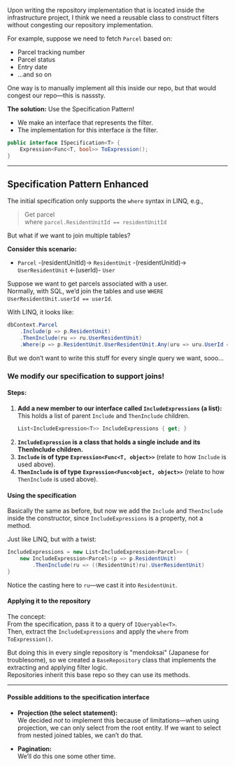 Upon writing the repository implementation that is located inside the infrastructure project, 
I think we need a reusable class to construct filters without congesting our repository implementation.

For example, suppose we need to fetch `Parcel` based on:
- Parcel tracking number
- Parcel status
- Entry date
- ...and so on

One way is to manually implement all this inside our repo, but that would congest our repo—this is nasssty.

**The solution:** Use the Specification Pattern!

- We make an interface that represents the filter.
- The implementation for this interface *is* the filter.

```csharp
public interface ISpecification<T> {
    Expression<Func<T, bool>> ToExpression();
}
```

---

## Specification Pattern Enhanced

The initial specification only supports the `where` syntax in LINQ, e.g.,

> Get parcel  
> where `parcel.ResidentUnitId == residentUnitId`

But what if we want to join multiple tables?

**Consider this scenario:**
- `Parcel` -(residentUnitId)-> `ResidentUnit` -(residentUnitId)-> `UserResidentUnit` <-(userId)- `User`

Suppose we want to get parcels associated with a user.  
Normally, with SQL, we’d join the tables and use `WHERE UserResidentUnit.userId == userId`.

With LINQ, it looks like:
```csharp
dbContext.Parcel
    .Include(p => p.ResidentUnit)
    .ThenInclude(ru => ru.UserResidentUnit)
    .Where(p => p.ResidentUnit.UserResidentUnit.Any(uru => uru.UserId == userId))
```

But we don’t want to write this stuff for every single query we want, sooo...

### We modify our specification to support joins!

#### Steps:
1. **Add a new member to our interface called `IncludeExpressions` (a list):**  
   This holds a list of parent `Include` and `ThenInclude` children.
   ```csharp
   List<IncludeExpression<T>> IncludeExpressions { get; }
   ```
2. **`IncludeExpression` is a class that holds a single include and its ThenInclude children.**
3. **`Include` is of type `Expression<Func<T, object>>`** (relate to how `Include` is used above).
4. **`ThenInclude` is of type `Expression<Func<object, object>>`** (relate to how `ThenInclude` is used above).

#### Using the specification

Basically the same as before, but now we add the `Include` and `ThenInclude` inside the constructor, since `IncludeExpressions` is a property, not a method.

Just like LINQ, but with a twist:

```csharp
IncludeExpressions = new List<IncludeExpression<Parcel>> {
    new IncludeExpression<Parcel>(p => p.ResidentUnit)
        .ThenInclude(ru => ((ResidentUnit)ru).UserResidentUnit)
}
```
Notice the casting here to `ru`—we cast it into `ResidentUnit`.

#### Applying it to the repository

The concept:  
From the specification, pass it to a query of `IQueryable<T>`.  
Then, extract the `IncludeExpressions` and apply the `where` from `ToExpression()`.

But doing this in every single repository is "mendoksai" (Japanese for troublesome), so we created a `BaseRepository` class that implements the extracting and applying filter logic.  
Repositories inherit this base repo so they can use its methods.

---

#### Possible additions to the specification interface

- **Projection (the select statement):**  
  We decided *not* to implement this because of limitations—when using projection, we can only select from the root entity. If we want to select from nested joined tables, we can’t do that.

- **Pagination:**  
  We’ll do this one some other time.